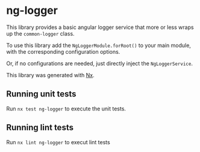 # ng-logger

This library provides a basic angular logger service that more or less
wraps up the `common-logger` class.

To use this library add the `NgLoggerModule.forRoot()` to your main module, with
the corresponding configuration options.

Or, if no configurations are needed, just directly inject the `NgLoggerService`.

This library was generated with [Nx](https://nx.dev).

## Running unit tests

Run `nx test ng-logger` to execute the unit tests.

## Running lint tests

Run `nx lint ng-logger` to execut lint tests
